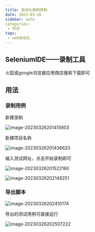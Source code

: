 ```yaml
---
title: 自动化用例录制
date: 2023-03-26
sidebar: auto
categories：
 - 测试
tags:
 - web自动化
---
```


## SeleniumIDE——录制工具

火狐或google浏览器应用商店搜索下载即可

## 用法

### 录制用例

新建录制

![image-20230326201415803](http://cdn.shenghao.xyz/img/blog/image-20230326201415803.png)

新建项目名称

![image-20230326201436620](http://cdn.shenghao.xyz/img/blog/image-20230326201436620.png)

输入测试网址，点击开始录制即可

![image-20230326201522160](http://cdn.shenghao.xyz/img/blog/image-20230326201522160.png)

![image-20230326202148251](http://cdn.shenghao.xyz/img/blog/image-20230326202148251.png)

### 导出脚本

![image-20230326202410174](http://cdn.shenghao.xyz/img/blog/image-20230326202410174.png)

导出的测试用例可直接运行

![image-20230326202507222](http://cdn.shenghao.xyz/img/blog/image-20230326202507222.png)

